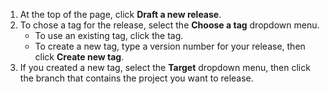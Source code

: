 1. At the top of the page, click **Draft a new release**.
1. To chose a tag for the release, select the **Choose a tag** dropdown menu.
   - To use an existing tag, click the tag.
   - To create a new tag, type a version number for your release, then click **Create new tag**.
1. If you created a new tag, select the **Target** dropdown menu, then click the branch that contains the project you want to release.